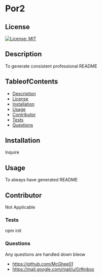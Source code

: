 # Por2

  ## License
  
  [![License: MIT](https://img.shields.io/badge/License-MIT-yellow.svg)](https://opensource.org/licenses/MIT)

  ## Description
   To generate consistent professional README

  ## TableofContents
      
  - [Description](#description)
  - [License](#license)
  - [Installation](#installation)
  - [Usage](#usage)
  - [Contributor](#contributor)
  - [Tests](#tests)
  - [Questions](#questions)
   
  ## Installation
   Inquire

  ## Usage
   To always have generated README

  ## Contributor
   Not Applicable

  ### Tests
   npm init

   ### Questions
   Any questions are handled down bleow
   * https://github.com/McGhee01
   * https://mail.google.com/mail/u/0/#inbox
   

